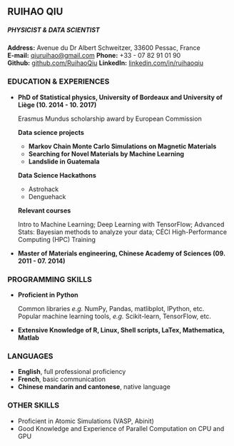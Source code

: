 ## RUIHAO QIU

##### PHYSICIST & DATA SCIENTIST

**Address:** Avenue du Dr Albert Schweitzer, 33600 Pessac, France<br>**E-mail:** qiuruihao@gmail.com    **Phone:** +33 - 07 82 91 01 90<br>**Github:** [github.com/RuihaoQiu](github.com/RuihaoQiu)  **LinkedIn:** [linkedin.com/in/ruihaoqiu](linkedin.com/in/ruihaoqiu)

### EDUCATION & EXPERIENCES

- **PhD of Statistical physics, University of Bordeaux and University of Liège (10. 2014 - 10. 2017)**

  Erasmus Mundus scholarship award by European Commission

  **Data science projects**

  - **Markov Chain Monte Carlo Simulations on Magnetic Materials**
  - **Searching for Novel Materials by Machine Learning**
  - **Landslide in Guatemala**

  **Data Science Hackathons**

  - Astrohack
  - Denguehack

  **Relevant courses**

  Intro to Machine Learning; Deep Learning with TensorFlow;  Advanced Stats: Bayesian methods to analyze your data; CÉCI High-Performance Computing (HPC) Training

- **Master of Materials engineering, Chinese Academy of Sciences (09. 2011 - 07. 2014)**


### PROGRAMMING SKILLS

- **Proficient in Python**

  Common libraries *e.g.* NumPy, Pandas, matlibplot, IPython, etc. <br>Popular machine learning tools, *e.g.* Scikit-learn, TensorFlow, etc.

- **Extensive Knowledge of R, Linux, Shell scripts, LaTex, Mathematica, Matlab**

### LANGUAGES

- **English**, full professional proficiency
- **French**, basic communication
- **Chinese mandarin and cantonese**, native language

### OTHER SKILLS

- Proficient in Atomic Simulations (VASP, Abinit)
- Good Knowledge and Experience of Parallel Computation on CPU and GPU